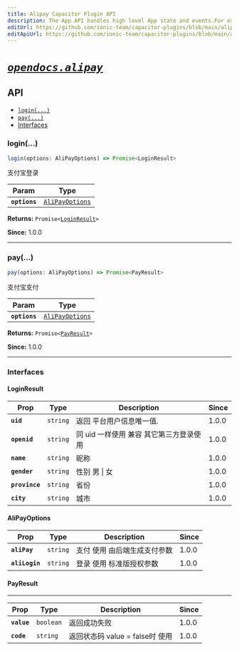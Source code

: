 ```yaml
---
title: Alipay Capacitor Plugin API
description: The App API handles high level App state and events.For example, this API emits events when the app enters and leaves the foreground, handles deeplinks, opens other apps, and manages persisted plugin state.
editUrl: https://github.com/ionic-team/capacitor-plugins/blob/main/alipay/README.md
editApiUrl: https://github.com/ionic-team/capacitor-plugins/blob/main/alipay/src/definitions.ts
---
```


# [*`opendocs.alipay`*](https://opendocs.alipay.com/open/54/104509)

## API

<docgen-index>

* [`login(...)`](#login)
* [`pay(...)`](#pay)
* [Interfaces](#interfaces)

</docgen-index>

<docgen-api>
<!--Update the source file JSDoc comments and rerun docgen to update the docs below-->

### login(...)

```typescript
login(options: AliPayOptions) => Promise<LoginResult>
```

支付宝登录

| Param         | Type                                                    |
| ------------- | ------------------------------------------------------- |
| **`options`** | <code><a href="#alipayoptions">AliPayOptions</a></code> |

**Returns:** <code>Promise&lt;<a href="#loginresult">LoginResult</a>&gt;</code>

**Since:** 1.0.0

--------------------


### pay(...)

```typescript
pay(options: AliPayOptions) => Promise<PayResult>
```

支付宝支付

| Param         | Type                                                    |
| ------------- | ------------------------------------------------------- |
| **`options`** | <code><a href="#alipayoptions">AliPayOptions</a></code> |

**Returns:** <code>Promise&lt;<a href="#payresult">PayResult</a>&gt;</code>

**Since:** 1.0.0

--------------------


### Interfaces


#### LoginResult

| Prop           | Type                | Description             | Since |
| -------------- | ------------------- | ----------------------- | ----- |
| **`uid`**      | <code>string</code> | 返回 平台用户信息唯一值.           | 1.0.0 |
| **`openid`**   | <code>string</code> | 同 uid 一样使用 兼容 其它第三方登录使用 | 1.0.0 |
| **`name`**     | <code>string</code> | 昵称                      | 1.0.0 |
| **`gender`**   | <code>string</code> | 性别 男 \| 女               | 1.0.0 |
| **`province`** | <code>string</code> | 省份                      | 1.0.0 |
| **`city`**     | <code>string</code> | 城市                      | 1.0.0 |


#### AliPayOptions

| Prop           | Type                | Description     | Since |
| -------------- | ------------------- | --------------- | ----- |
| **`aliPay`**   | <code>string</code> | 支付 使用 由后端生成支付参数 | 1.0.0 |
| **`aliLogin`** | <code>string</code> | 登录 使用 标准版授权参数   | 1.0.0 |


#### PayResult

-----------------------------------------------------------------------------

| Prop        | Type                 | Description             | Since |
| ----------- | -------------------- | ----------------------- | ----- |
| **`value`** | <code>boolean</code> | 返回成功失败                  | 1.0.0 |
| **`code`**  | <code>string</code>  | 返回状态码 value = false时 使用 | 1.0.0 |

</docgen-api>